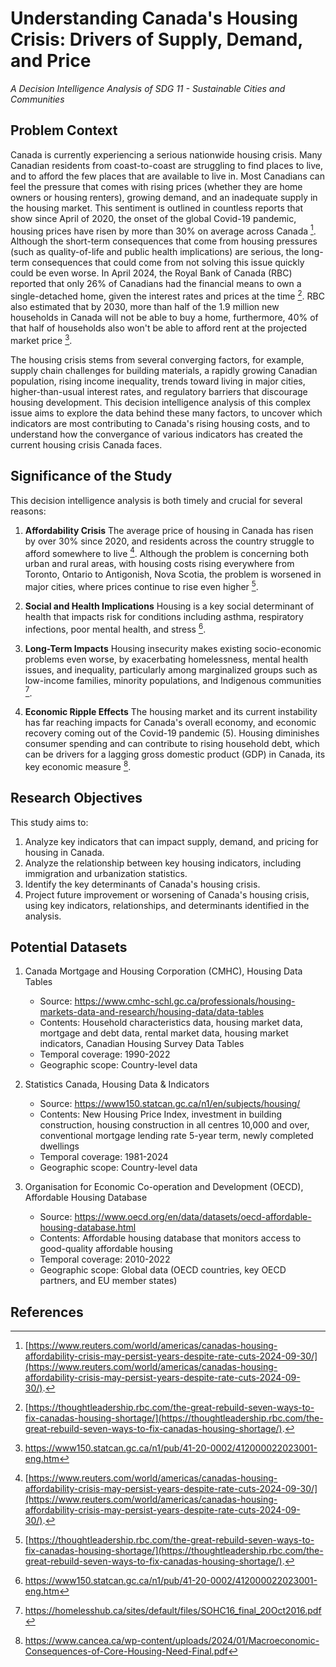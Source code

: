# Understanding Canada's Housing Crisis: Drivers of Supply, Demand, and Price
*A Decision Intelligence Analysis of SDG 11 - Sustainable Cities and Communities*

## Problem Context
Canada is currently experiencing a serious nationwide housing crisis. Many Canadian residents from coast-to-coast are struggling to find places to live, and to afford the few places that are available to live in. Most Canadians can feel the pressure that comes with rising prices (whether they are home owners or housing renters), growing demand, and an inadequate supply in the housing market. This sentiment is outlined in countless reports that show since April of 2020, the onset of the global Covid-19 pandemic, housing prices have risen by more than 30% on average across Canada [^1]. Although the short-term consequences that come from housing pressures (such as quality-of-life and public health implications) are serious, the long-term consequences that could come from not solving this issue quickly could be even worse. In April 2024, the Royal Bank of Canada (RBC) reported that only 26% of Canadians had the financial means to own a single-detached home, given the interest rates and prices at the time [^2]. RBC also estimated that by 2030, more than half of the 1.9 million new households in Canada will not be able to buy a home, furthermore, 40% of that half of households also won't be able to afford rent at the projected market price [^3].

The housing crisis stems from several converging factors, for example, supply chain challenges for building materials, a rapidly growing Canadian population, rising income inequality, trends toward living in major cities, higher-than-usual interest rates, and regulatory barriers that discourage housing development. This decision intelligence analysis of this complex issue aims to explore the data behind these many factors, to uncover which indicators are most contributing to Canada's rising housing costs, and to understand how the convergance of various indicators has created the current housing crisis Canada faces.

## Significance of the Study
This decision intelligence analysis is both timely and crucial for several reasons:

1. __Affordability Crisis__ The average price of housing in Canada has risen by over 30% since 2020, and residents across the country struggle to afford somewhere to live [^1]. Although the problem is concerning both urban and rural areas, with housing costs rising everywhere from Toronto, Ontario to Antigonish, Nova Scotia, the problem is worsened in major cities, where prices continue to rise even higher [^2]. 

2. __Social and Health Implications__ Housing is a key social determinant of health that impacts risk for conditions including asthma, respiratory infections, poor mental health, and stress [^3].

3. __Long-Term Impacts__ Housing insecurity makes existing socio-economic problems even worse, by exacerbating homelessness, mental health issues, and inequality, particularly among marginalized groups such as low-income families, minority populations, and Indigenous communities [^4].

4. __Economic Ripple Effects__ The housing market and its current instability has far reaching impacts for Canada's overall economy, and economic recovery coming out of the Covid-19 pandemic (5). Housing diminishes consumer spending and can contribute to rising household debt, which can be drivers for a lagging gross domestic product (GDP) in Canada, its key economic measure [^5].

## Research Objectives
This study aims to:
1. Analyze key indicators that can impact supply, demand, and pricing for housing in Canada.
2. Analyze the relationship between key housing indicators, including immigration and urbanization statistics.
3. Identify the key determinants of Canada's housing crisis.
4. Project future improvement or worsening of Canada's housing crisis, using key indicators, relationships, and determinants identified in the analysis.

## Potential Datasets

1. Canada Mortgage and Housing Corporation (CMHC), Housing Data Tables
   - Source: https://www.cmhc-schl.gc.ca/professionals/housing-markets-data-and-research/housing-data/data-tables
   - Contents: Household characteristics data, housing market data, mortgage and debt data, rental market data, housing market indicators, Canadian Housing Survey Data Tables
   - Temporal coverage: 1990-2022
   - Geographic scope: Country-level data


2. Statistics Canada, Housing Data & Indicators
   - Source: https://www150.statcan.gc.ca/n1/en/subjects/housing/
   - Contents: New Housing Price Index, investment in building construction, housing construction in all centres 10,000 and over, conventional mortgage lending rate 5-year term, newly completed dwellings
   - Temporal coverage: 1981-2024
   - Geographic scope: Country-level data


2. Organisation for Economic Co-operation and Development (OECD), Affordable Housing Database
   - Source: https://www.oecd.org/en/data/datasets/oecd-affordable-housing-database.html
   - Contents: Affordable housing database that monitors access to good-quality affordable housing
   - Temporal coverage: 2010-2022
   - Geographic scope: Global data (OECD countries, key OECD partners, and EU member states)


## References

[^1]:[https://www.reuters.com/world/americas/canadas-housing-affordability-crisis-may-persist-years-despite-rate-cuts-2024-09-30/](https://www.reuters.com/world/americas/canadas-housing-affordability-crisis-may-persist-years-despite-rate-cuts-2024-09-30/).

[^2]: [https://thoughtleadership.rbc.com/the-great-rebuild-seven-ways-to-fix-canadas-housing-shortage/](https://thoughtleadership.rbc.com/the-great-rebuild-seven-ways-to-fix-canadas-housing-shortage/).

[^3]: https://www150.statcan.gc.ca/n1/pub/41-20-0002/412000022023001-eng.htm

[^4]: https://homelesshub.ca/sites/default/files/SOHC16_final_20Oct2016.pdf

[^5]: https://www.cancea.ca/wp-content/uploads/2024/01/Macroeconomic-Consequences-of-Core-Housing-Need-Final.pdf